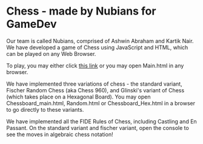 # Chess - made by Nubians for GameDev

Our team is called Nubians, comprised of Ashwin Abraham and Kartik Nair.
We have developed a game of Chess using JavaScript and HTML, which can be played on any Web Browser.

To play, you may either click [this link](https://www.youtube.com/watch?v=xvFZjo5PgG0) or you may open Main.html in any browser.

We have implemented three variations of chess - the standard variant, Fischer Random Chess (aka Chess 960), and Glinski's variant of Chess (which takes place on a Hexagonal Board). You may open Chessboard_main.html, Random.html or Chessboard_Hex.html in a browser to go directly to these variants.

We have implemented all the FIDE Rules of Chess, including Castling and En Passant.
On the standard variant and fischer variant, open the console to see the moves in algebraic chess notation!